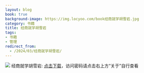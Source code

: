 ```yaml
---
layout: blog
book: true
background-image: https://img.locyoo.com/book经商就学胡雪岩.jpg
category: 书籍
title: 经商就学胡雪岩
tags:
- 书籍
- 管理
redirect_from:
  - /2024/03/经商就学胡雪岩/
---
```

![](https://img.locyoo.com/book经商就学胡雪岩.jpg)
经商就学胡雪岩: <a name = "ref1" href="https://url18.ctfile.com/f/50983618-1060770442-4e392b?p=3619">点击下载</a>，访问密码请点击右上方“关于”自行查看